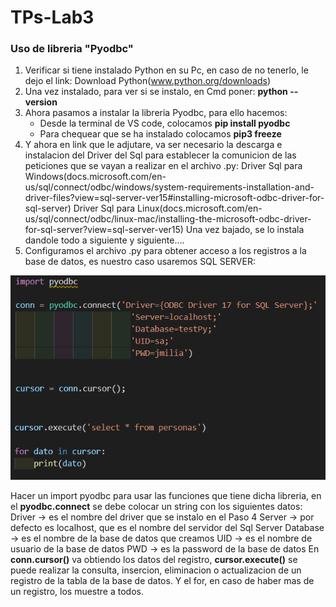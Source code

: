 # TPs-Lab3
### Uso de libreria "Pyodbc"
1. Verificar si tiene instalado Python en su Pc, en caso de no tenerlo,
   le dejo el link: Download Python(www.python.org/downloads)
2. Una vez instalado, para ver si se instalo, en Cmd poner: **python 
--version** 
3. Ahora pasamos a instalar la libreria Pyodbc, para ello hacemos:
	* Desde la terminal de VS code, colocamos **pip install pyodbc**
	* Para chequear que se ha instalado colocamos **pip3 freeze**
4. Y ahora en link que le adjutare, va ser necesario la descarga e 
instalacion del Driver del Sql para establecer la comunicion de las 
peticiones que se vayan a realizar en el archivo .py: 
Driver Sql para Windows(docs.microsoft.com/en-us/sql/connect/odbc/windows/system-requirements-installation-and-driver-files?view=sql-server-ver15#installing-microsoft-odbc-driver-for-sql-server) 
Driver Sql para Linux(docs.microsoft.com/en-us/sql/connect/odbc/linux-mac/installing-the-microsoft-odbc-driver-for-sql-server?view=sql-server-ver15) 
   Una vez bajado, se lo instala dandole todo a siguiente y siguiente....
5. Configuramos el archivo .py para obtener acceso a los registros a la 
base de datos, es nuestro caso usaremos SQL SERVER:

![](img/config.png "Configuracion del archivo .py")

Hacer un import pyodbc para usar las funciones que tiene dicha libreria, 
en el **pyodbc.connect** se debe colocar un string con los siguientes datos: 
Driver -> es el nombre del driver que se instalo en el Paso 4 
Server -> por defecto es localhost, que es el nombre del servidor 
	  del Sql Server
Database -> es el nombre de la base de datos que creamos
UID -> es el nombre de usuario de la base de datos
PWD -> es la password de la base de datos
En **conn.cursor()** va obtiendo los datos del registro, **cursor.execute()**
se puede realizar la consulta, insercion, eliminacion o actualizacion de
un registro de la tabla de la base de datos.
Y el for, en caso de haber mas de un registro, los muestre a todos.
